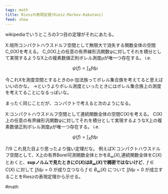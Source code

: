 ```yaml
---
tags: math
title: Rieszの表現定理(Riesz-Markov-Kakutani)
feed: show
---
```

wikipediaでいうところの3つ目の定理がそれにあたる。

X:局所コンパクトハウスドルフ空間として無限大で消失する関数全体の空間C_0(X)を考える。
C_0(X)上の任意の有界線形汎関数ψに対してそれを積分として実現するようなX上の複素数値正則ボレル測度μが唯一つ存在する。
i.e.

$$\psi(f)=\int_X fd\mu$$


今これXを測度空間とするときのσ-加法族ってボレル集合族を考えてると思えばいいのかな。
->というよりボレル測度といったときにはボレル集合族上の測度を考えてることになるっぽいな。


まったく同じことだが、コンパクトで考えると次のようになる。

X:コンパクトハウスドルフ空間として連続関数全体の空間C(X)を考える。
C(X)上の任意の有界線形汎関数ψに対してそれを積分として実現するようなX上の複素数値正則ボレル測度μが唯一つ存在する。
i.e.

$$\psi(f)=\int_X fd\mu$$

7/9
これ見た目より思ったより強い定理だな。
例えばX:コンパクトハウスドルフ空間として、X上の有界Borel可測関数全体とかを$B_\infty(X)$,連続関数全体を$C(X)$とおくと、**supノルムで見たときに$C(X)$は$B_\infty(X)$で稠密ではないけど**、$f\in C(X)$ に対して $\int fd\mu=0$ が成り立つなら $f\in B_\infty(X)$ について $\int fd\mu=0$ が成立することをRieszの表現定理から示せる。

#math